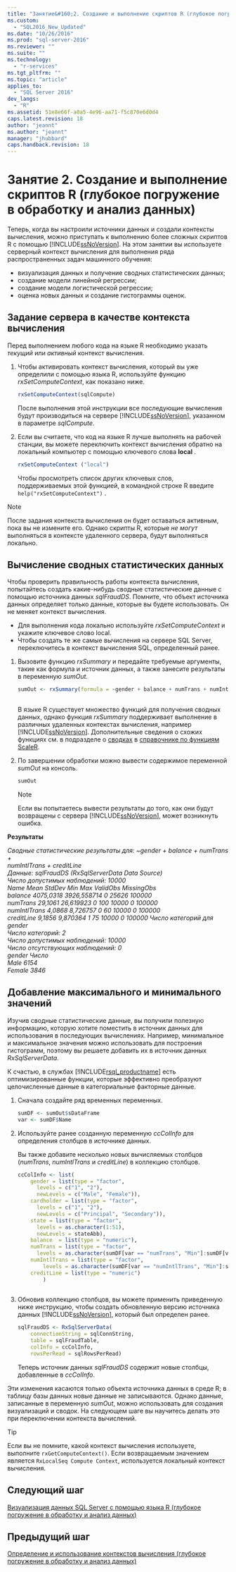 ```yaml
---
title: "Занятие&#160;2. Создание и выполнение скриптов R (глубокое погружение в обработку и анализ данных) | Microsoft Docs"
ms.custom: 
  - "SQL2016_New_Updated"
ms.date: "10/26/2016"
ms.prod: "sql-server-2016"
ms.reviewer: ""
ms.suite: ""
ms.technology: 
  - "r-services"
ms.tgt_pltfrm: ""
ms.topic: "article"
applies_to: 
  - "SQL Server 2016"
dev_langs: 
  - "R"
ms.assetid: 51e8e66f-a0a5-4e96-aa71-f5c870e6d0d4
caps.latest.revision: 18
author: "jeannt"
ms.author: "jeannt"
manager: "jhubbard"
caps.handback.revision: 18
---
```

# Занятие&#160;2. Создание и выполнение скриптов R (глубокое погружение в обработку и анализ данных)
Теперь, когда вы настроили источники данных и создали контексты вычисления, можно приступать к выполнению более сложных скриптов R с помощью [!INCLUDE[ssNoVersion](../../includes/ssnoversion-md.md)].  На этом занятии вы используете серверный контекст вычисления для выполнения ряда распространенных задач машинного обучения:  
  
-   визуализация данных и получение сводных статистических данных;    
-   создание модели линейной регрессии;    
-   создание модели логистической регрессии;    
-   оценка новых данных и создание гистограммы оценок.  
  
## Задание сервера в качестве контекста вычисления  
Перед выполнением любого кода на языке R необходимо указать *текущий* или *активный* контекст вычисления.  
  
1.  Чтобы активировать контекст вычисления, который вы уже определили с помощью языка R, используйте функцию *rxSetComputeContext*, как показано ниже.  
  
    ```R  
    rxSetComputeContext(sqlCompute)   
    ```  
  
    После выполнения этой инструкции все последующие вычисления будут производиться на сервере [!INCLUDE[ssNoVersion](../../includes/ssnoversion-md.md)], указанном в параметре *sqlCompute*.  
  
  
2.  Если вы считаете, что код на языке R лучше выполнять на рабочей станции, вы можете переключить контекст вычисления обратно на локальный компьютер с помощью ключевого слова  **local** .  
  
    ```R  
    rxSetComputeContext ("local")    
    ```  
  
    Чтобы просмотреть список других ключевых слов, поддерживаемых этой функцией, в командной строке R введите `help("rxSetComputeContext")` .  
  
> [!NOTE]  
> После задания контекста вычисления он будет оставаться активным, пока вы не измените его. Однако скрипты R, которые *не могут* выполняться в контексте удаленного сервера, будут выполняться локально.  
  
## Вычисление сводных статистических данных  
Чтобы проверить правильность работы контекста вычисления, попытайтесь создать какие-нибудь сводные статистические данные с помощью источника данных *sqlFraudDS*.  Помните, что объект источника данных определяет только данные, которые вы будете использовать. Он не меняет контекст вычисления.

+ Для выполнения кода локально используйте *rxSetComputeContext* и укажите ключевое слово local.
+ Чтобы создать те же самые вычисления на сервере SQL Server, переключитесь в контекст вычисления SQL, определенный ранее.  

  
1.  Вызовите функцию *rxSummary* и передайте требуемые аргументы, такие как формула и источник данных, а также занесите результаты в переменную *sumOut*.  
  
    ```R  
    sumOut <- rxSummary(formula = ~gender + balance + numTrans + numIntlTrans + creditLine, data = sqlFraudDS)  
  
    ```  
  
    В языке R существует множество функций для получения сводных данных, однако функция *rxSummary* поддерживает выполнение в различных удаленных контекстах вычисления, например [!INCLUDE[ssNoVersion](../../includes/ssnoversion-md.md)].  Дополнительные сведения о схожих функциях см. в подразделе о [сводках](https://msdn.microsoft.com/microsoft-r/scaler-user-guide-data-summaries) в [справочнике по функциям ScaleR](https://msdn.microsoft.com/microsoft-r/scaler/scaler).
  
2.  По завершении обработки можно вывести содержимое переменной *sumOut* на консоль.  
  
    ```R  
    sumOut  
    ```  
  
    > [!NOTE]  
    > Если вы попытаетесь вывести результаты до того, как они будут возвращены с сервера [!INCLUDE[ssNoVersion](../../includes/ssnoversion-md.md)], может возникнуть ошибка.  
  
  
**Результаты**  
  
*Сводные статистические результаты для: ~gender + balance + numTrans +*   
 *numIntlTrans + creditLine*    
 *Данные: sqlFraudDS (RxSqlServerData Data Source)*    
 *Число допустимых наблюдений: 10000*    
 *Name  Mean    StdDev  Min Max ValidObs    MissingObs*    
 *balance       4075,0318 3926,558714            0   25626 100000*    
 *numTrans        29,1061   26,619923 0     100 10000    0           100000*    
 *numIntlTrans     4,0868    8,726757 0      60 10000    0           100000*    
 *creditLine       9,1856    9,870364 1      75 10000    0          100000 Число категорий для gender*    
 *Число категорий: 2*    
 *Число допустимых наблюдений: 10000*   
 *Число отсутствующих наблюдений: 0*    
 *gender Число*    
 *Male   6154*    
  *Female 3846*  
  
## Добавление максимального и минимального значений  
Изучив сводные статистические данные, вы получили полезную информацию, которую хотите поместить в источник данных для использования в последующих вычислениях. Например, минимальное и максимальное значения можно использовать для построения гистограмм, поэтому вы решаете добавить их в источник данных *RxSqlServerData*.  
  
К счастью, в службах [!INCLUDE[rsql_productname](../../includes/rsql-productname-md.md)] есть оптимизированные функции, которые эффективно преобразуют целочисленные данные в категориальные факторные данные.  
  
1.  Сначала создайте ряд временных переменных.  
  
    ```R  
    sumDF <- sumOut$sDataFrame   
    var <- sumDF$Name    
    ```  
  
2.  Используйте ранее созданную переменную *ccColInfo* для определения столбцов в источнике данных.  
  
    Вы также добавите несколько новых вычисляемых столбцов (*numTrans*, *numIntlTrans* и *creditLine*) в коллекцию столбцов.  
  
    ```R 
    ccColInfo <- list(
        gender = list(type = "factor",  
          levels = c("1", "2"), 
          newLevels = c("Male", "Female")), 
        cardholder = list(type = "factor",  
          levels = c("1", "2"), 
          newLevels = c("Principal", "Secondary")), 
        state = list(type = "factor", 
          levels = as.character(1:51), 
          newLevels = stateAbb), 
        balance  = list(type = "numeric"),
        numTrans = list(type = "factor", 
          levels = as.character(sumDF[var == "numTrans", "Min"]:sumDF[var == "numTrans", "Max"])),
        numIntlTrans = list(type = "factor",  
            levels = as.character(sumDF[var == "numIntlTrans", "Min"]:sumDF[var =="numIntlTrans", "Max"])),
        creditLine = list(type = "numeric")
            )
  
    ```  
  
3.  Обновив коллекцию столбцов, вы можете применить приведенную ниже инструкцию, чтобы создать обновленную версию источника данных [!INCLUDE[ssNoVersion](../../includes/ssnoversion-md.md)], который был определен ранее.  
  
    ```R  
    sqlFraudDS <- RxSqlServerData(  
        connectionString = sqlConnString,   
        table = sqlFraudTable,   
        colInfo = ccColInfo,        
        rowsPerRead = sqlRowsPerRead)   
    ```  
  
    Теперь источник данных *sqlFraudDS* содержит новые столбцы, добавленные в *ccColInfo*.  
  
Эти изменения касаются только объекта источника данных в среде R; в таблицу базы данных новые данные не записываются. Однако данные, записанные в переменную *sumOut*, можно использовать для создания визуализаций и сводок. На следующем шаге вы научитесь делать это при переключении контекста вычислений. 

> [!TIP]
> Если вы не помните, какой контекст вычисления используете, выполните `rxGetComputeContext()`.  Если возвращаемым значением является `RxLocalSeq Compute Context`, используется локальный контекст вычисления.
  
## Следующий шаг  
[Визуализация данных SQL Server с помощью языка R (глубокое погружение в обработку и анализ данных)](../../advanced-analytics/r-services/visualize-sql-server-data-using-r-data-science-deep-dive.md)  
  
## Предыдущий шаг  
[Определение и использование контекстов вычисления (глубокое погружение в обработку и анализ данных)](../../advanced-analytics/r-services/define-and-use-compute-contexts-data-science-deep-dive.md)  
  
  
  
